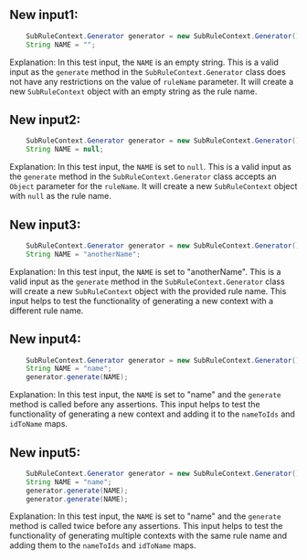 ## New input1:
```java
    SubRuleContext.Generator generator = new SubRuleContext.Generator();
    String NAME = "";
```
Explanation: In this test input, the `NAME` is an empty string. This is a valid input as the `generate` method in the `SubRuleContext.Generator` class does not have any restrictions on the value of `ruleName` parameter. It will create a new `SubRuleContext` object with an empty string as the rule name.

## New input2:
```java
    SubRuleContext.Generator generator = new SubRuleContext.Generator();
    String NAME = null;
```
Explanation: In this test input, the `NAME` is set to `null`. This is a valid input as the `generate` method in the `SubRuleContext.Generator` class accepts an `Object` parameter for the `ruleName`. It will create a new `SubRuleContext` object with `null` as the rule name.

## New input3:
```java
    SubRuleContext.Generator generator = new SubRuleContext.Generator();
    String NAME = "anotherName";
```
Explanation: In this test input, the `NAME` is set to "anotherName". This is a valid input as the `generate` method in the `SubRuleContext.Generator` class will create a new `SubRuleContext` object with the provided rule name. This input helps to test the functionality of generating a new context with a different rule name.

## New input4:
```java
    SubRuleContext.Generator generator = new SubRuleContext.Generator();
    String NAME = "name";
    generator.generate(NAME);
```
Explanation: In this test input, the `NAME` is set to "name" and the `generate` method is called before any assertions. This input helps to test the functionality of generating a new context and adding it to the `nameToIds` and `idToName` maps.

## New input5:
```java
    SubRuleContext.Generator generator = new SubRuleContext.Generator();
    String NAME = "name";
    generator.generate(NAME);
    generator.generate(NAME);
```
Explanation: In this test input, the `NAME` is set to "name" and the `generate` method is called twice before any assertions. This input helps to test the functionality of generating multiple contexts with the same rule name and adding them to the `nameToIds` and `idToName` maps.